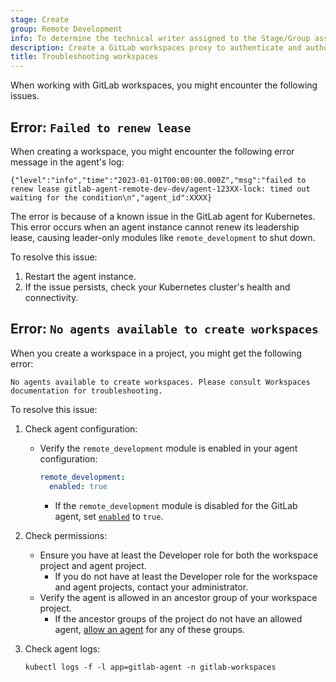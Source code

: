 ```yaml
---
stage: Create
group: Remote Development
info: To determine the technical writer assigned to the Stage/Group associated with this page, see https://handbook.gitlab.com/handbook/product/ux/technical-writing/#assignments
description: Create a GitLab workspaces proxy to authenticate and authorize workspaces in your cluster.
title: Troubleshooting workspaces
---
```


When working with GitLab workspaces, you might encounter the following issues.

## Error: `Failed to renew lease`

When creating a workspace, you might encounter the following error message in the agent's log:

```plaintext
{"level":"info","time":"2023-01-01T00:00:00.000Z","msg":"failed to renew lease gitlab-agent-remote-dev-dev/agent-123XX-lock: timed out waiting for the condition\n","agent_id":XXXX}
```

The error is because of a known issue in the GitLab agent for Kubernetes.
This error occurs when an agent instance cannot renew its leadership lease, causing leader-only modules like `remote_development` to shut down.

To resolve this issue:

1. Restart the agent instance.
1. If the issue persists, check your Kubernetes cluster's health and connectivity.

## Error: `No agents available to create workspaces`

When you create a workspace in a project, you might get the following error:

```plaintext
No agents available to create workspaces. Please consult Workspaces documentation for troubleshooting.
```

To resolve this issue:

1. Check agent configuration:

   - Verify the `remote_development` module is enabled in your agent configuration:

     ```yaml
     remote_development:
       enabled: true
     ```

     - If the `remote_development` module is disabled for the GitLab agent,
     set [`enabled`](settings.md#enabled) to `true`.

1. Check permissions:

   - Ensure you have at least the Developer role for both the workspace project and agent project.
     - If you do not have at least the Developer role for the workspace and agent projects, contact your administrator.
   - Verify the agent is allowed in an ancestor group of your workspace project.
     - If the ancestor groups of the project do not have an allowed agent,
    [allow an agent](gitlab_agent_configuration.md#allow-a-cluster-agent-for-workspaces-in-a-group)
    for any of these groups.

1. Check agent logs:

   ```shell
   kubectl logs -f -l app=gitlab-agent -n gitlab-workspaces
   ```

<!--- Other suggested topics:

## DNS configuration

## Workspace stops unexpectedly

## Workspace creation fails due to quotas

## Network connectivity

## SSH connection failures

### Network policy restrictions

-->
